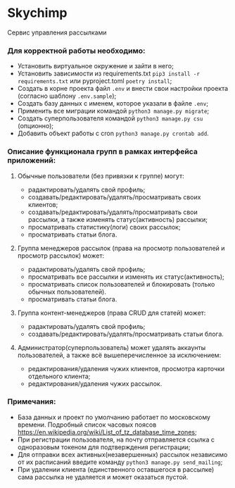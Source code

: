 # Skychimp

Сервис управления рассылками

### Для корректной работы необходимо:

- Установить виртуальное окружение и зайти в него;
- Установить зависимости из requirements.txt `pip3 install -r requirements.txt` или pyproject.toml `poetry install`;
- Создать в корне проекта файл `.env` и внести свои настройки проекта (согласно шаблону `.env.sample`);
- Создать базу данных с именем, которое указали в файле `.env`;
- Применить все миграции командой `python3 manage.py migrate`;
- Создать суперпользователя командой `python3 manage.py csu` (опционно);
- Добавить объект работы с cron `python3 manage.py crontab add`.

### Описание функционала групп в рамках интерфейса приложений:

1. Обычные пользователи (без привязки к группе) могут:

   - радактировать/удалять свой профиль;
   - создавать/редактировать/удалять/просматривать своих клиентов;
   - создавать/редактировать/удалять/просматривать свои рассылки, а также изменять статус(активность) рассылки;
   - просматривать статистику(логи) своих рассылок;
   - просматривать статьи блога.

2. Группа менеджеров рассылок (права на просмотр пользователей и просмотр рассылок) может:

   - радактировать/удалять свой профиль;
   - просматривать все рассылки и изменять их статус(активность);
   - просматривать список пользователей и блокировать (только обычных пользователей).
   - просматривать статьи блога.

3. Группа контент-менеджеров (права CRUD для статей) может:

   - радактировать/удалять свой профиль; 
   - создавать/редактировать/удалять/просматривать статьи блога.

4. Администратор(суперпользователь) может удалять аккаунты пользователей, а также всё вышеперечисленное за исключением:

      - редактирования/удаления чужих клиентов, просмотра карточки отдельного клиента;
      - редактирования/удаления чужих рассылок.

### Примечания:

- База данных и проект по умолчанию работает по московскому времени. Подробный список часовых
  поясов https://en.wikipedia.org/wiki/List_of_tz_database_time_zones;
- При регистрации пользователя, на почту отправляется ссылка с одноразовым токеном для подтверждения регистрации;
- Для отправки всех активных(незавершенных) рассылок независимо от их расписаний введите команду `python3 manage.py send_mailing`;
- При удалении клиента (единственного оставшегося в рассылке) сама рассылка не удаляется и может оказаться пустой.

